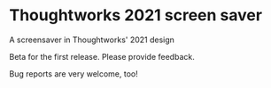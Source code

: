 # Thoughtworks 2021 screen saver

A screensaver in Thoughtworks' 2021 design

Beta for the first release. Please provide feedback.

Bug reports are very welcome, too!

